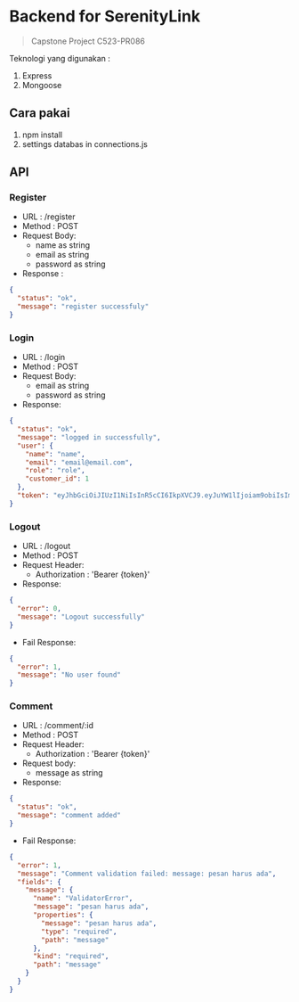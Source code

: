 # Backend for SerenityLink

> Capstone Project C523-PR086

Teknologi yang digunakan :

1. Express
2. Mongoose

## Cara pakai

1. npm install
2. settings databas in connections.js

## API

### Register

- URL : /register
- Method : POST
- Request Body:
  - name as string
  - email as string
  - password as string
- Response :

```json
{
  "status": "ok",
  "message": "register successfuly"
}
```

### Login

- URL : /login
- Method : POST
- Request Body:
  - email as string
  - password as string
- Response:

```json
{
  "status": "ok",
  "message": "logged in successfully",
  "user": {
    "name": "name",
    "email": "email@email.com",
    "role": "role",
    "customer_id": 1
  },
  "token": "eyJhbGciOiJIUzI1NiIsInR5cCI6IkpXVCJ9.eyJuYW1lIjoiam9obiIsImVtYWlsIjoiam9obmRvZUBnbWFpbC5jb20iLCJyb2xlIjoidXNlciIsImN1c3RvbWVyX2lkIjozLCJpYXQiOjE3MDA2MzQxNDR9.sgoDeu8lNRm_SfoXbb7MkpMEn4ghG0g4Le0GFyN2bn8"
}
```

### Logout

- URL : /logout
- Method : POST
- Request Header:
  - Authorization : 'Bearer {token}'
- Response:

```json
{
  "error": 0,
  "message": "Logout successfully"
}
```

- Fail Response:

```json
{
  "error": 1,
  "message": "No user found"
}
```

### Comment

- URL : /comment/:id
- Method : POST
- Request Header:
  - Authorization : 'Bearer {token}'
- Request body:
  - message as string
- Response:

```json
{
  "status": "ok",
  "message": "comment added"
}
```

- Fail Response:

```json
{
  "error": 1,
  "message": "Comment validation failed: message: pesan harus ada",
  "fields": {
    "message": {
      "name": "ValidatorError",
      "message": "pesan harus ada",
      "properties": {
        "message": "pesan harus ada",
        "type": "required",
        "path": "message"
      },
      "kind": "required",
      "path": "message"
    }
  }
}
```
